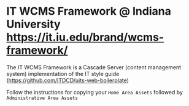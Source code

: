 # IT WCMS Framework @ Indiana University https://it.iu.edu/brand/wcms-framework/
The IT WCMS Framework is a Cascade Server (content management system) implementation of the IT style guide (https://github.com/ITDCD/uits-web-boilerplate)

Follow the instructions for copying your `Home Area Assets` followed by `Administrative Area Assets`
